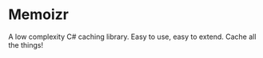 Memoizr
=======

A low complexity C# caching library. Easy to use, easy to extend. Cache all the things!
